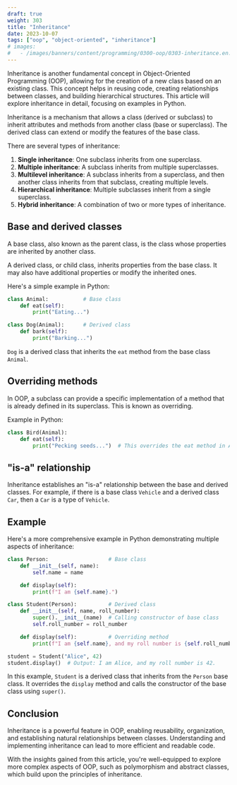 ```yaml
---
draft: true
weight: 303
title: "Inheritance"
date: 2023-10-07
tags: ["oop", "object-oriented", "inheritance"]
# images:
#   - /images/banners/content/programming/0300-oop/0303-inheritance.en.png
---
```


Inheritance is another fundamental concept in Object-Oriented Programming (OOP), allowing for the creation of a new class based on an existing class. This concept helps in reusing code, creating relationships between classes, and building hierarchical structures. This article will explore inheritance in detail, focusing on examples in Python.

Inheritance is a mechanism that allows a class (derived or subclass) to inherit attributes and methods from another class (base or superclass). The derived class can extend or modify the features of the base class.

There are several types of inheritance:

1. **Single inheritance**: One subclass inherits from one superclass.
2. **Multiple inheritance**: A subclass inherits from multiple superclasses.
3. **Multilevel inheritance**: A subclass inherits from a superclass, and then another class inherits from that subclass, creating multiple levels.
4. **Hierarchical inheritance**: Multiple subclasses inherit from a single superclass.
5. **Hybrid inheritance**: A combination of two or more types of inheritance.

## Base and derived classes

A base class, also known as the parent class, is the class whose properties are inherited by another class.

A derived class, or child class, inherits properties from the base class. It may also have additional properties or modify the inherited ones.

Here's a simple example in Python:

```python
class Animal:           # Base class
    def eat(self):
        print("Eating...")

class Dog(Animal):      # Derived class
    def bark(self):
        print("Barking...")
```

`Dog` is a derived class that inherits the `eat` method from the base class `Animal`.

## Overriding methods

In OOP, a subclass can provide a specific implementation of a method that is already defined in its superclass. This is known as overriding.

Example in Python:

```python
class Bird(Animal):
    def eat(self):
        print("Pecking seeds...")  # This overrides the eat method in Animal
```

## "is-a" relationship

Inheritance establishes an "is-a" relationship between the base and derived classes. For example, if there is a base class `Vehicle` and a derived class `Car`, then a `Car` is a type of `Vehicle`.

## Example

Here's a more comprehensive example in Python demonstrating multiple aspects of inheritance:

```python
class Person:                   # Base class
    def __init__(self, name):
        self.name = name

    def display(self):
        print(f"I am {self.name}.")

class Student(Person):          # Derived class
    def __init__(self, name, roll_number):
        super().__init__(name)  # Calling constructor of base class
        self.roll_number = roll_number

    def display(self):          # Overriding method
        print(f"I am {self.name}, and my roll number is {self.roll_number}.")

student = Student("Alice", 42)
student.display()  # Output: I am Alice, and my roll number is 42.
```

In this example, `Student` is a derived class that inherits from the `Person` base class. It overrides the `display` method and calls the constructor of the base class using `super()`.

## Conclusion

Inheritance is a powerful feature in OOP, enabling reusability, organization, and establishing natural relationships between classes. Understanding and implementing inheritance can lead to more efficient and readable code.

With the insights gained from this article, you're well-equipped to explore more complex aspects of OOP, such as polymorphism and abstract classes, which build upon the principles of inheritance.

